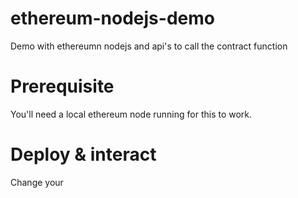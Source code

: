 # ethereum-nodejs-demo
Demo with ethereumn nodejs and api's to call the contract function

# Prerequisite
You'll need a local ethereum node running for this to work.

# Deploy & interact
Change your
